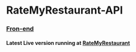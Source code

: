 # RateMyRestaurant-API

### [Fron-end](https://github.com/Maladie/RateMyRestaurantFront) 

#### Latest Live version running at [RateMyRestaurant](https://rate-my-restaurant.herokuapp.com/)
